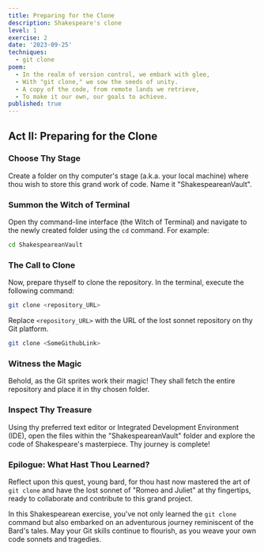 ```yaml
---
title: Preparing for the Clone
description: Shakespeare's clone
level: 1
exercise: 2
date: '2023-09-25'
techniques:
  - git clone
poem:
  - In the realm of version control, we embark with glee,
  - With "git clone," we sow the seeds of unity.
  - A copy of the code, from remote lands we retrieve,
  - To make it our own, our goals to achieve.
published: true
---
```


## Act II: Preparing for the Clone

### Choose Thy Stage

Create a folder on thy computer's stage (a.k.a. your local machine) where thou wish to store this grand work of code. Name it "ShakespeareanVault".

### Summon the Witch of Terminal

Open thy command-line interface (the Witch of Terminal) and navigate to the newly created folder using the `cd` command. For example:

```bash
cd ShakespeareanVault
```

### The Call to Clone

Now, prepare thyself to clone the repository. In the terminal, execute the following command:

```bash
git clone <repository_URL>
```

Replace `<repository_URL>` with the URL of the lost sonnet repository on thy Git platform.

```bash
git clone <SomeGithubLink>
```

### Witness the Magic

Behold, as the Git sprites work their magic! They shall fetch the entire repository and place it in thy chosen folder.

### Inspect Thy Treasure

Using thy preferred text editor or Integrated Development Environment (IDE), open the files within the "ShakespeareanVault" folder and explore the code of Shakespeare's masterpiece. Thy journey is complete!

### Epilogue: What Hast Thou Learned?

Reflect upon this quest, young bard, for thou hast now mastered the art of `git clone` and have the lost sonnet of "Romeo and Juliet" at thy fingertips, ready to collaborate and contribute to this grand project.

In this Shakespearean exercise, you've not only learned the `git clone` command but also embarked on an adventurous journey reminiscent of the Bard's tales. May your Git skills continue to flourish, as you weave your own code sonnets and tragedies.
